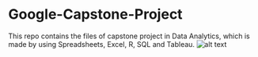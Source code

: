 # Google-Capstone-Project
This repo contains the files of capstone project in Data Analytics, which is made by using Spreadsheets, Excel, R, SQL and Tableau.
![alt text](http://url/to/1_LQbSMwOk07HUkBP42Iyi5A.png)
